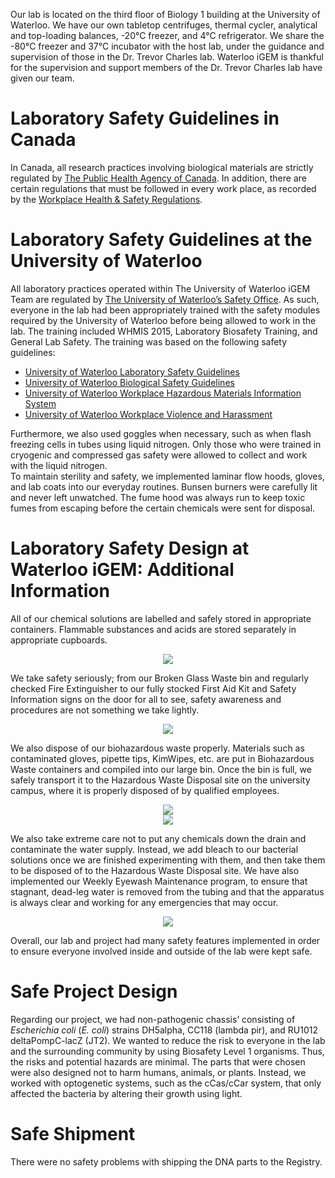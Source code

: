 Our lab is located on the third floor of Biology 1 building at the University of Waterloo. We have our own tabletop centrifuges, thermal cycler, analytical and top-loading balances, -20°C freezer, and 4°C refrigerator. We share the -80°C freezer and 37°C incubator with the host lab, under the guidance and supervision of those in the Dr. Trevor Charles lab. Waterloo iGEM is thankful for the supervision and support members of the Dr. Trevor Charles lab have given our team. 

# Laboratory Safety Guidelines in Canada

In Canada, all research practices involving biological materials are strictly regulated by [The Public Health Agency of Canada](https://www.canada.ca/en/public-health.html). In addition, there are certain regulations that must be followed in every work place, as recorded by the [Workplace Health & Safety Regulations](https://www.canada.ca/en/employment-social-development/programs/health-safety.html).

# Laboratory Safety Guidelines at the University of Waterloo
 All laboratory practices operated within The University of Waterloo iGEM Team are regulated by [The University of Waterloo’s Safety Office](https://uwaterloo.ca/safety-office/). As such, everyone in the lab had been appropriately trained with the safety modules required by the University of Waterloo before being allowed to work in the lab. The training included WHMIS 2015, Laboratory Biosafety Training, and General Lab Safety. The training was based on the following safety guidelines:  
* [University of Waterloo Laboratory Safety Guidelines](https://uwaterloo.ca/safety-office/programs-and-procedures/laboratory-safety)
* [University of Waterloo Biological Safety Guidelines](https://uwaterloo.ca/safety-office/programs-and-procedures/laboratory-safety/biological-safety-program)
* [University of Waterloo Workplace Hazardous Materials Information System](https://uwaterloo.ca/safety-office/programs-and-procedures/whmis)
* [University of Waterloo Workplace Violence and Harassment](https://uwaterloo.ca/safety-office/programs-and-procedures/workplace-violence-and-harassment)

Furthermore, we also used goggles when necessary, such as when flash freezing cells in tubes using liquid nitrogen. Only those who were trained in cryogenic and compressed gas safety were allowed to collect and work with the liquid nitrogen.  
To maintain sterility and safety, we implemented laminar flow hoods, gloves, and lab coats into our everyday routines. Bunsen burners were carefully lit and never left unwatched. The fume hood was always run to keep toxic fumes from escaping before the certain chemicals were sent for disposal. 

# Laboratory Safety Design at Waterloo iGEM: Additional Information

All of our chemical solutions are labelled and safely stored in appropriate containers. Flammable substances and acids are stored separately in appropriate cupboards.  

<center><img src="http://2018.igem.org/wiki/images/1/16/T--Waterloo--Waterloo--Safety_Lab_Photo_1--.jpeg" /></center>

We take safety seriously; from our Broken Glass Waste bin and regularly checked Fire Extinguisher  to our fully stocked First Aid Kit and Safety Information signs on the door for all to see, safety awareness and procedures are not something we take lightly. 

<center><img src="http://2018.igem.org/wiki/images/9/93/T--Waterloo--Waterloo--Safety_Lab_Photo_2--.jpeg" /></center>

We also dispose of our biohazardous waste properly. Materials such as contaminated gloves, pipette tips, KimWipes, etc. are put in Biohazardous Waste containers and compiled into our large bin. Once the bin is full, we safely transport it to the Hazardous Waste Disposal site on the university campus, where it is properly disposed of by qualified employees.  

<center><img src="http://2018.igem.org/wiki/images/1/19/T--Waterloo--Waterloo--Safety_Lab_Photo_3--.jpeg" /></center>

<center><img src="http://2018.igem.org/wiki/images/2/25/T--Waterloo--Waterloo--Safety_Lab_Photo_4--.jpeg" /></center>
  
We also take extreme care not to put any chemicals down the drain and contaminate the water supply. Instead, we add bleach to our bacterial solutions once we are finished experimenting with them, and then take them to be disposed of to the Hazardous Waste Disposal site. We have also implemented our Weekly Eyewash Maintenance program, to ensure that stagnant, dead-leg water is removed from the tubing and that the apparatus is always clear and working for any emergencies that may occur.  

<center><img src="http://2018.igem.org/wiki/images/4/4b/T--Waterloo--Waterloo--Safety_Lab_Photo_5--.jpeg" /></center>

Overall, our lab and project had many safety features implemented in order to ensure everyone involved inside and outside of the lab were kept safe. 

# Safe Project Design
Regarding our project, we had non-pathogenic chassis’ consisting of *Escherichia coli* (*E. coli*) strains DH5alpha, CC118 (lambda pir), and RU1012 deltaPompC-lacZ (JT2). We wanted to reduce the risk to everyone in the lab and the surrounding community by using Biosafety Level 1 organisms. Thus, the risks and potential hazards are minimal. The parts that were chosen were also designed not to harm humans, animals, or plants. Instead, we worked with optogenetic systems, such as the cCas/cCar system, that only affected the bacteria by altering their growth using light. 

# Safe Shipment
There were no safety problems with shipping the DNA parts to the Registry. 
